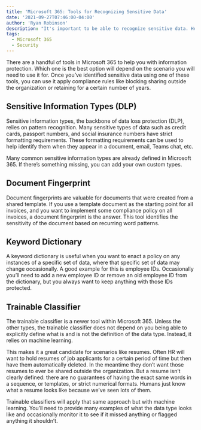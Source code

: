 ```yaml
---
title: 'Microsoft 365: Tools for Recognizing Sensitive Data'
date: '2021-09-27T07:46:00-04:00'
author: 'Ryan Robinson'
description: "It's important to be able to recognize sensitive data. Here are some tools to help."
tags:
  - Microsoft 365
  - Security
---
```


There are a handful of tools in Microsoft 365 to help you with information protection. Which one is the best option will depend on the scenario you will need to use it for. Once you’ve identified sensitive data using one of these tools, you can use it apply compliance rules like blocking sharing outside the organization or retaining for a certain number of years.

## Sensitive Information Types (DLP)

Sensitive information types, the backbone of data loss protection (DLP), relies on pattern recognition. Many sensitive types of data such as credit cards, passport numbers, and social insurance numbers have strict formatting requirements. These formatting requirements can be used to help identify them when they appear in a document, email, Teams chat, etc.

Many common sensitive information types are already defined in Microsoft 365. If there’s something missing, you can add your own custom types.

## Document Fingerprint

Document fingerprints are valuable for documents that were created from a shared template. If you use a template document as the starting point for all invoices, and you want to implement some compliance policy on all invoices, a document fingerprint is the answer. This tool identifies the sensitivity of the document based on recurring word patterns.

## Keyword Dictionary

A keyword dictionary is useful when you want to enact a policy on any instances of a specific set of data, where that specific set of data may change occasionally. A good example for this is employee IDs. Occasionally you’ll need to add a new employee ID or remove an old employee ID from the dictionary, but you always want to keep anything with those IDs protected.

## Trainable Classifier

The trainable classifier is a newer tool within Microsoft 365. Unless the other types, the trainable classifier does not depend on you being able to explicitly define what is and is not the definition of the data type. Instead, it relies on machine learning.

This makes it a great candidate for scenarios like resumes. Often HR will want to hold resumes of job applicants for a certain period of time but then have them automatically deleted. In the meantime they don’t want those resumes to ever be shared outside the organization. But a resume isn’t clearly defined: there are no guarantees of having the exact same words in a sequence, or templates, or strict numerical formats. Humans just know what a resume looks like because we’ve seen lots of them.

Trainable classifiers will apply that same approach but with machine learning. You’ll need to provide many examples of what the data type looks like and occasionally monitor it to see if it missed anything or flagged anything it shouldn’t.
